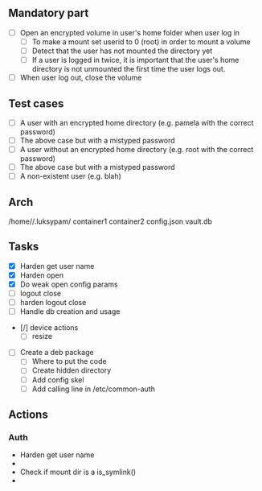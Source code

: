 ## Mandatory part

- [ ] Open an encrypted volume in user's home folder when user log in
	- [ ] To make a mount set userid to 0 (root) in order to mount a volume
	- [ ] Detect that the user has not mounted the directory yet
	- [ ] If a user is logged in twice, it is important that the user's home directory is not unmounted the first time the user logs out.
- [ ] When user log out, close the volume

## Test cases

- [ ] A user with an encrypted home directory (e.g. pamela with the correct password)
- [ ] The above case but with a mistyped password
- [ ] A user without an encrypted home directory (e.g. root with the correct password)
- [ ] The above case but with a mistyped password
- [ ] A non-existent user (e.g. blah)

## Arch

/home/<user>/.luksypam/
	container1
	container2
	config.json
	vault.db

## Tasks

- [x] Harden get user name
- [x] Harden open
- [x] Do weak open config params
- [ ] logout close
- [ ] harden logout close
- [ ] Handle db creation and usage
- [/] device actions
	- [ ] resize
- [ ] Create a deb package
	- [ ] Where to put the code
	- [ ] Create hidden directory
	- [ ] Add config skel 
	- [ ] Add calling line in /etc/common-auth

## Actions

### Auth

* Harden get user name
* 
* Check if mount dir is a is_symlink()
* 
